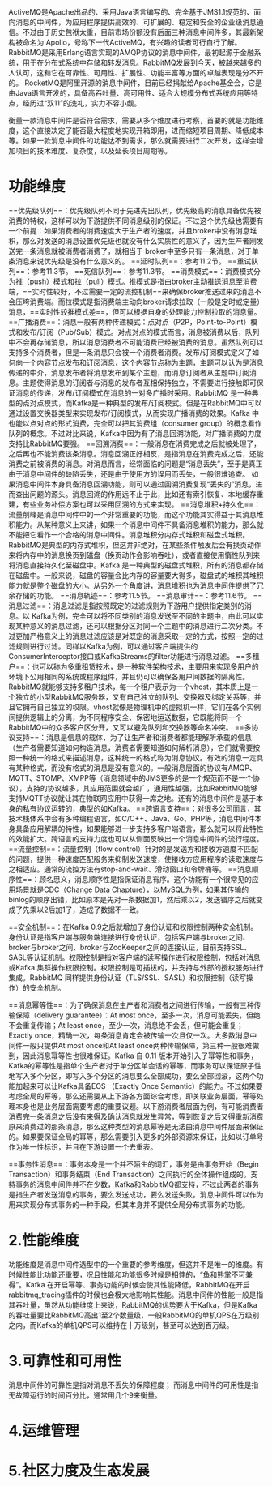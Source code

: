 ActiveMQ是Apache出品的、采用Java语言编写的、完全基于JMS1.1规范的、面向消息的中间件，为应用程序提供高效的、可扩展的、稳定和安全的企业级消息通信。不过由于历史包袱太重，目前市场份额没有后面三种消息中间件多，其最新架构被命名为 Apollo，号称下一代ActiveMQ，有兴趣的读者可行自行了解。
RabbitMQ是采用Erlang语言实现的AMQP协议的消息中间件，最初起源于金融系统，用于在分布式系统中存储和转发消息。RabbitMQ发展到今天，被越来越多的人认可，这和它在可靠性、可用性、扩展性、功能丰富等方面的卓越表现是分不开的。
RocketMQ是阿里开源的消息中间件，目前已经捐献给Apache基金会，它是由Java语言开发的，具备高吞吐量、高可用性、适合大规模分布式系统应用等特点，经历过“双11”的洗礼，实力不容小觑。

衡量一款消息中间件是否符合需求，需要从多个维度进行考察，首要的就是功能维度，这个直接决定了能否最大程度地实现开箱即用，进而缩短项目周期、降低成本等。如果一款消息中间件的功能达不到需求，那么就需要进行二次开发，这样会增加项目的技术难度、复杂度，以及延长项目周期等。
# 功能维度

==优先级队列==：优先级队列不同于先进先出队列，优先级高的消息具备优先被消费的特权，这样可以为下游提供不同消息级别的保证。不过这个优先级也需要有一个前提：如果消费者的消费速度大于生产者的速度，并且broker中没有消息堆积，那么对发送的消息设置优先级也就没有什么实质性的意义了，因为生产者刚发送完一条消息就被消费者消费了，就相当于 broker中至多只有一条消息，对于单条消息来说优先级是没有什么意义的。
==延时队列==：参考11.2节。
==重试队列==：参考11.3节。
==死信队列==：参考11.3节。
==消费模式==：消费模式分为推（push）模式和拉（pull）模式。推模式是指由broker主动推送消息至消费端，==实时性较好，不过需要一定的流控机制==来确保broker推送过来的消息不会压垮消费端。而拉模式是指消费端主动向broker请求拉取（一般是定时或定量）消息，==实时性较推模式差==，但可以根据自身的处理能力控制拉取的消息量。
==广播消费==：消息一般有两种传递模式：点对点（P2P，Point-to-Point）模式和发布/订阅（Pub/Sub）模式。对点对点的模式而言，消息被消费以后，队列中不会再存储消息，所以消息消费者不可能消费已经被消费的消息。虽然队列可以支持多个消费者，但是一条消息只会被一个消费者消费。发布/订阅模式定义了如何向一个内容节点发布和订阅消息，这个内容节点称为主题，主题可以认为是消息传递的中介，消息发布者将消息发布到某个主题，而消息订阅者从主题中订阅消息。主题使得消息的订阅者与消息的发布者互相保持独立，不需要进行接触即可保证消息的传递，发布/订阅模式在消息的一对多广播时采用。RabbitMQ 是一种典型的点对点模式，而Kafka是一种典型的发布/订阅模式。但是在RabbitMQ中可以通过设置交换器类型来实现发布/订阅模式，从而实现广播消费的效果。Kafka 中也能以点对点的形式消费，完全可以把其消费组（consumer group）的概念看作队列的概念。不过对比来说，Kafka中因为有了消息回溯功能，对广播消费的力度支持比RabbitMQ要强。
==回溯消费==：一般消息在消费完成之后就被处理了，之后再也不能消费该条消息。消息回溯正好相反，是指消息在消费完成之后，还能消费之前被消费的消息。对消息而言，经常面临的问题是“消息丢失”，至于是真正由于消息中间件的缺陷丢失，还是由于使用方的误用而丢失，一般很难追查。
如果消息中间件本身具备消息回溯功能，则可以通过回溯消费复现“丢失的”消息，进而查出问题的源头。消息回溯的作用远不止于此，比如还有索引恢复、本地缓存重建，有些业务补偿方案也可以采用回溯的方式来实现。
==消息堆积+持久化==：流量削峰是消息中间件中的一个非常重要的功能，而这个功能其实得益于其消息堆积能力。从某种意义上来讲，如果一个消息中间件不具备消息堆积的能力，那么就不能把它看作一个合格的消息中间件。消息堆积分内存式堆积和磁盘式堆积。RabbitMQ是典型的内存式堆积，但这并非绝对，在某些条件触发后会有换页动作来将内存中的消息换页到磁盘（换页动作会影响吞吐），或者直接使用惰性队列来将消息直接持久化至磁盘中。Kafka 是一种典型的磁盘式堆积，所有的消息都存储在磁盘中。一般来说，磁盘的容量会比内存的容量要大得多，磁盘式的堆积其堆积能力就是整个磁盘的大小。从另外一个角度讲，消息堆积也为消息中间件提供了冗余存储的功能。
==消息轨迹==：参考11.5节。
==消息审计==：参考11.6节。
==消息过滤==：消息过滤是指按照既定的过滤规则为下游用户提供指定类别的消息。以 Kafka为例，完全可以将不同类别的消息发送至不同的主题中，由此可以实现某种意义的消息过滤，还可以根据分区对同一个主题中的消息进行二次分类。不过更加严格意义上的消息过滤应该是对既定的消息采取一定的方式，按照一定的过滤规则进行过滤。同样以Kafka为例，可以通过客户端提供的ConsumerInterceptor接口或KafkaStreams的filter功能进行消息过滤。
==多租户==：也可以称为多重租赁技术，是一种软件架构技术，主要用来实现多用户的环境下公用相同的系统或程序组件，并且仍可以确保各用户间数据的隔离性。RabbitMQ就能够支持多租户技术，每一个租户表示为一个vhost，其本质上是一个独立的小型RabbitMQ服务器，又有自己独立的队列、交换器及绑定关系等，并且它拥有自己独立的权限。vhost就像是物理机中的虚拟机一样，它们在各个实例间提供逻辑上的分离，为不同程序安全、保密地运送数据，它既能将同一个RabbitMQ中的众多客户区分开，又可以避免队列和交换器等命名冲突。
==多协议支持==：消息是信息的载体，为了让生产者和消费者都能理解所承载的信息（生产者需要知道如何构造消息，消费者需要知道如何解析消息），它们就需要按照一种统一的格式来描述消息，这种统一的格式称为消息协议。有效的消息一定具有某种格式，而没有格式的消息是没有意义的。一般消息层面的协议有AMQP、MQTT、STOMP、XMPP等（消息领域中的JMS更多的是一个规范而不是一个协议），支持的协议越多，其应用范围就会越广，通用性越强，比如RabbitMQ能够支持MQTT协议就让其在物联网应用中获得一席之地。还有的消息中间件是基于本身的私有协议运转的，典型的如Kafka。
==跨语言支持==：对很多公司而言，其技术栈体系中会有多种编程语言，如C/C++、Java、Go、PHP等，消息中间件本身具备应用解耦的特性，如果能够进一步支持多客户端语言，那么就可以将此特性的效能扩大。跨语言的支持力度也可以从侧面反映出一个消息中间件的流行程度。
==流量控制==：流量控制（flow control）针对的是发送方和接收方速度不匹配的问题，提供一种速度匹配服务来抑制发送速度，使接收方应用程序的读取速度与之相适应。通常的流控方法有stop-and-wait、滑动窗口和令牌桶等。
==消息顺序性==：顾名思义，消息顺序性是指保证消息有序。这个功能有一个很常见的应用场景就是CDC（Change Data Chapture），以MySQL为例，如果其传输的binlog的顺序出错，比如原本是先对一条数据加1，然后乘以2，发送错序之后就变成了先乘以2后加1了，造成了数据不一致。

==安全机制==：在Kafka 0.9之后就增加了身份认证和权限控制两种安全机制。身份认证是指客户端与服务端连接进行身份认证，包括客户端与broker之间、broker与broker之间、broker与ZooKeeper之间的连接认证，目前支持SSL、SASL等认证机制。权限控制是指对客户端的读写操作进行权限控制，包括对消息或Kafka 集群操作权限控制。权限控制是可插拔的，并支持与外部的授权服务进行集成。RabbitMQ 同样提供身份认证（TLS/SSL、SASL）和权限控制（读写操作）的安全机制。

==消息幂等性==：为了确保消息在生产者和消费者之间进行传输，一般有三种传输保障（delivery guarantee）：At most once，至多一次，消息可能丢失，但绝不会重复传输；At least once，至少一次，消息绝不会丢，但可能会重复；Exactly once，精确一次，每条消息肯定会被传输一次且仅一次。大多数消息中间件一般只提供At most once和At least once两种传输保障，第三种一般很难做到，因此消息幂等性也很难保证。Kafka 自 0.11 版本开始引入了幂等性和事务，Kafka的幂等性是指单个生产者对于单分区单会话的幂等，而事务可以保证原子性地写入多个分区，即写入多个分区的消息要么全部成功，要么全部回滚，这两个功能加起来可以让Kafka具备EOS （Exactly Once Semantic）的能力。不过如果要考虑全局的幂等，那么还需要从上下游各方面综合考虑，即关联业务层面，幂等处理本身也是业务层面需要考虑的重要议题。以下游消费者层面为例，有可能消费者消费完一条消息之后没有来得及确认消息就发生异常，等到恢复之后又得重新消费原来消费过的那条消息，那么这种类型的消息幂等是无法由消息中间件层面来保证的。如果要保证全局的幂等，那么需要引入更多的外部资源来保证，比如以订单号作为唯一性标识，并且在下游设置一个去重表。

==事务性消息==：事务本身是一个并不陌生的词汇，事务是由事务开始（Begin Transaction）和事务结束（End Transaction）之间执行的全体操作组成的。支持事务的消息中间件并不在少数，Kafka和RabbitMQ都支持，不过此两者的事务是指生产者发送消息的事务，要么发送成功，要么发送失败。消息中间件可以作为用来实现分布式事务的一种手段，但其本身并不提供全局分布式事务的功能。

# 2.性能维度
功能维度是消息中间件选型中的一个重要的参考维度，但这并不是唯一的维度。有时候性能比功能还重要，况且性能和功能很多时候是相悖的，“鱼和熊掌不可兼得”。Kafka 在开启幂等、事务功能的时候会使其性能降低，RabbitMQ在开启rabbitmq_tracing插件的时候也会极大地影响其性能。消息中间件的性能一般是指其吞吐量，虽然从功能维度上来说，RabbitMQ的优势要大于Kafka，但是Kafka的吞吐量要比RabbitMQ高出1至2个数量级，一般RabbitMQ的单机QPS在万级别之内，而Kafka的单机QPS可以维持在十万级别，甚至可以达到百万级。

# 3.可靠性和可用性

消息中间件的可靠性是指对消息不丢失的保障程度；
而消息中间件的可用性是指无故障运行的时间百分比，通常用几个9来衡量。

# 4.运维管理

# 5.社区力度及生态发展

